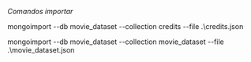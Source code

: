 *Comandos importar*

mongoimport --db movie_dataset --collection credits --file .\credits.json

mongoimport --db movie_dataset --collection movie_dataset --file .\movie_dataset.json

